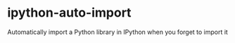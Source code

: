 # ipython-auto-import
Automatically import a Python library in IPython when you forget to import it
